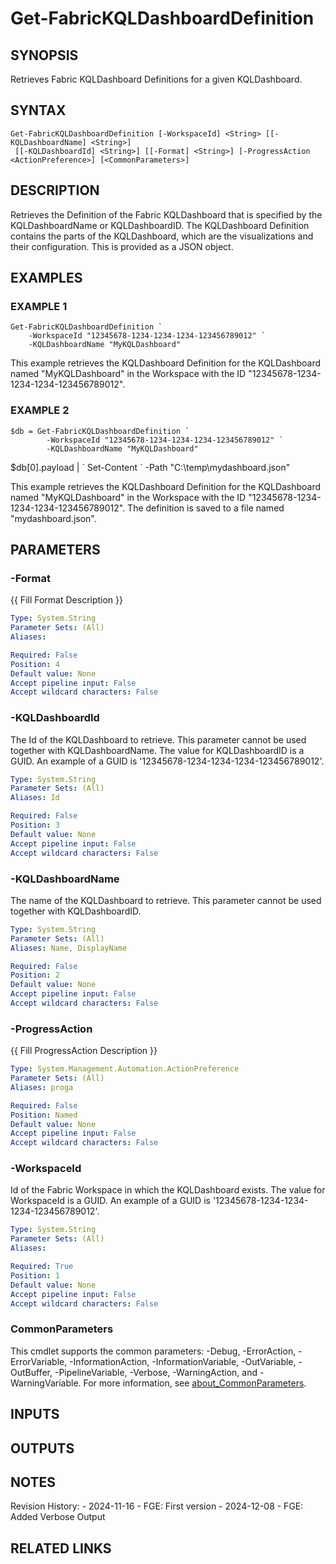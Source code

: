 # Get-FabricKQLDashboardDefinition

## SYNOPSIS
Retrieves Fabric KQLDashboard Definitions for a given KQLDashboard.

## SYNTAX

```
Get-FabricKQLDashboardDefinition [-WorkspaceId] <String> [[-KQLDashboardName] <String>]
 [[-KQLDashboardId] <String>] [[-Format] <String>] [-ProgressAction <ActionPreference>] [<CommonParameters>]
```

## DESCRIPTION
Retrieves the Definition of the Fabric KQLDashboard that is specified by the KQLDashboardName or KQLDashboardID.
The KQLDashboard Definition contains the parts of the KQLDashboard, which are the visualizations and their configuration.
This is provided as a JSON object.

## EXAMPLES

### EXAMPLE 1
```
Get-FabricKQLDashboardDefinition `
    -WorkspaceId "12345678-1234-1234-1234-123456789012" `
    -KQLDashboardName "MyKQLDashboard"
```

This example retrieves the KQLDashboard Definition for the KQLDashboard named "MyKQLDashboard" in the
Workspace with the ID "12345678-1234-1234-1234-123456789012".

### EXAMPLE 2
```
$db = Get-FabricKQLDashboardDefinition `
        -WorkspaceId "12345678-1234-1234-1234-123456789012" `
        -KQLDashboardName "MyKQLDashboard"
```

$db\[0\].payload | \`
    Set-Content \`
        -Path "C:\temp\mydashboard.json"

This example retrieves the KQLDashboard Definition for the KQLDashboard named "MyKQLDashboard" in the
Workspace with the ID "12345678-1234-1234-1234-123456789012".
The definition is saved to a file named "mydashboard.json".

## PARAMETERS

### -Format
{{ Fill Format Description }}

```yaml
Type: System.String
Parameter Sets: (All)
Aliases:

Required: False
Position: 4
Default value: None
Accept pipeline input: False
Accept wildcard characters: False
```

### -KQLDashboardId
The Id of the KQLDashboard to retrieve.
This parameter cannot be used together with KQLDashboardName.
The value for KQLDashboardID is a GUID.
An example of a GUID is '12345678-1234-1234-1234-123456789012'.

```yaml
Type: System.String
Parameter Sets: (All)
Aliases: Id

Required: False
Position: 3
Default value: None
Accept pipeline input: False
Accept wildcard characters: False
```

### -KQLDashboardName
The name of the KQLDashboard to retrieve.
This parameter cannot be used together with KQLDashboardID.

```yaml
Type: System.String
Parameter Sets: (All)
Aliases: Name, DisplayName

Required: False
Position: 2
Default value: None
Accept pipeline input: False
Accept wildcard characters: False
```

### -ProgressAction
{{ Fill ProgressAction Description }}

```yaml
Type: System.Management.Automation.ActionPreference
Parameter Sets: (All)
Aliases: proga

Required: False
Position: Named
Default value: None
Accept pipeline input: False
Accept wildcard characters: False
```

### -WorkspaceId
Id of the Fabric Workspace in which the KQLDashboard exists.
The value for WorkspaceId is a GUID.
An example of a GUID is '12345678-1234-1234-1234-123456789012'.

```yaml
Type: System.String
Parameter Sets: (All)
Aliases:

Required: True
Position: 1
Default value: None
Accept pipeline input: False
Accept wildcard characters: False
```

### CommonParameters
This cmdlet supports the common parameters: -Debug, -ErrorAction, -ErrorVariable, -InformationAction, -InformationVariable, -OutVariable, -OutBuffer, -PipelineVariable, -Verbose, -WarningAction, and -WarningVariable. For more information, see [about_CommonParameters](http://go.microsoft.com/fwlink/?LinkID=113216).

## INPUTS

## OUTPUTS

## NOTES
Revision History:
    - 2024-11-16 - FGE: First version
    - 2024-12-08 - FGE: Added Verbose Output

## RELATED LINKS
